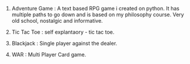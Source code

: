 1. Adventure Game :
A text based RPG game i created on python. It has multiple paths to go down and is based on my philosophy course. Very old school, nostalgic and informative. 

2. Tic Tac Toe :
self explantaory - tic tac toe.

3. Blackjack :
Single player against the dealer.

 4. WAR :
Multi Player Card game.

